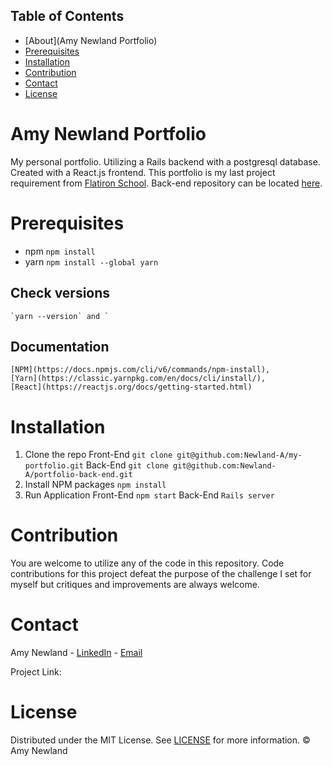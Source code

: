 ## Table of Contents
* [About](Amy Newland Portfolio)
* [Prerequisites](#prerequisites)
* [Installation](#installation)
* [Contribution](#contribution)
* [Contact](#contact)
* [License](#license)

# Amy Newland Portfolio

My personal portfolio. Utilizing a Rails backend with a postgresql database. Created with a React.js frontend. This portfolio is my last project requirement from [Flatiron School](https://flatironschool.com). Back-end repository can be located [here](https://github.com/Newland-A/portfolio-back-end).

# Prerequisites
  * npm
    `npm install`
  * yarn
    `npm install --global yarn`
  ## Check versions
    `yarn --version` and `

  ## Documentation 
    [NPM](https://docs.npmjs.com/cli/v6/commands/npm-install),
    [Yarn](https://classic.yarnpkg.com/en/docs/cli/install/),
    [React](https://reactjs.org/docs/getting-started.html)

# Installation
  1. Clone the repo
    Front-End
      `git clone git@github.com:Newland-A/my-portfolio.git`
    Back-End
      `git clone git@github.com:Newland-A/portfolio-back-end.git`
  2. Install NPM packages
    `npm install`
  3. Run Application
    Front-End
      `npm start`
    Back-End
      `Rails server`
  

# Contribution
  You are welcome to utilize any of the code in this repository. Code contributions for this project defeat the purpose of the challenge I set for myself but critiques and improvements are always welcome.

# Contact
  Amy Newland - [LinkedIn](https://www.linkedin.com/in/amy-newland-developer/) - [Email](ajn252@gmail.com)

  Project Link: 

# License
  Distributed under the MIT License. See [LICENSE](https://choosealicense.com/licenses/mit/) for more information. © Amy Newland
